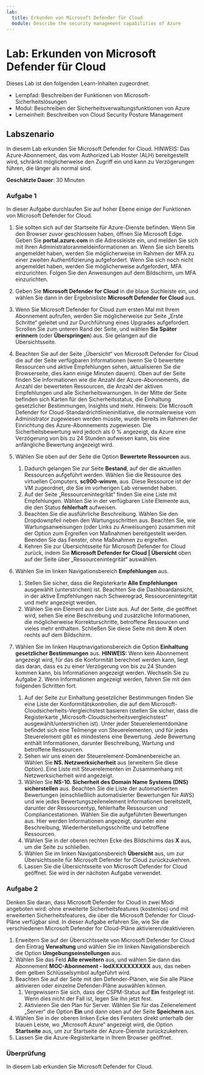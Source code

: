 ```yaml
---
lab:
  title: Erkunden von Microsoft Defender für Cloud
  module: Describe the security management capabilities of Azure
---
```


# Lab: Erkunden von Microsoft Defender für Cloud

Dieses Lab ist den folgenden Learn-Inhalten zugeordnet:

- Lernpfad: Beschreiben der Funktionen von Microsoft-Sicherheitslösungen
- Modul: Beschreiben der Sicherheitsverwaltungsfunktionen von Azure
- Lerneinheit: Beschreiben von Cloud Security Posture Management

## Labszenario

In diesem Lab erkunden Sie Microsoft Defender for Cloud.  HINWEIS: Das Azure-Abonnement, das vom Authorized Lab Hoster (ALH) bereitgestellt wird, schränkt möglicherweise den Zugriff ein und kann zu Verzögerungen führen, die länger als normal sind.

**Geschätzte Dauer**: 30 Minuten

### Aufgabe 1

In dieser Aufgabe durchlaufen Sie auf hoher Ebene einige der Funktionen von Microsoft Defender for Cloud.

1. Sie sollten sich auf der Startseite für Azure-Dienste befinden.  Wenn Sie den Browser zuvor geschlossen haben, öffnen Sie Microsoft Edge. Geben Sie **portal.azure.com** in die Adressleiste ein, und melden Sie sich mit Ihren Administratoranmeldeinformationen an. Wenn Sie sich bereits angemeldet haben, werden Sie möglicherweise im Rahmen der MFA zu einer zweiten Authentifizierung aufgefordert.  Wenn Sie sich noch nicht angemeldet haben, werden Sie möglicherweise aufgefordert, MFA einzurichten.  Folgen Sie den Anweisungen auf dem Bildschirm, um MFA einzurichten.

1. Geben Sie **Microsoft Defender for Cloud** in die blaue Suchleiste ein, und wählen Sie dann in der Ergebnisliste **Microsoft Defender for Cloud** aus.

1. Wenn Sie Microsoft Defender for Cloud zum ersten Mal mit Ihrem Abonnement aufrufen, werden Sie möglicherweise zur Seite „Erste Schritte“ geleitet und zur Durchführung eines Upgrades aufgefordert.  Scrollen Sie zum unteren Rand der Seite, und wählen **Sie Später erinnern** (oder **Überspringen**) aus.  Sie gelangen auf die Übersichtsseite.

1. Beachten Sie auf der Seite „Übersicht“ von Microsoft Defender for Cloud die auf der Seite verfügbaren Informationen (wenn Sie 0 bewertete Ressourcen und aktive Empfehlungen sehen, aktualisieren Sie die Browserseite, dies kann einige Minuten dauern).  Oben auf der Seite finden Sie Informationen wie die Anzahl der Azure-Abonnements, die Anzahl der bewerteten Ressourcen, die Anzahl der aktiven Empfehlungen und alle Sicherheitswarnungen.  In der Mitte der Seite befinden sich Karten für den Sicherheitsstatus, die Einhaltung gesetzlicher Bestimmungen, Insights und mehr.  Hinweis: Die Microsoft Defender for Cloud-Standardrichtlinieninitiative, die normalerweise vom Administrator zugewiesen werden müsste, wurde bereits im Rahmen der Einrichtung des Azure-Abonnements zugewiesen. Die Sicherheitsbewertung wird jedoch als 0 % angezeigt, da Azure eine Verzögerung von bis zu 24 Stunden aufweisen kann, bis eine anfängliche Bewertung angezeigt wird.

1. Wählen Sie oben auf der Seite die Option **Bewertete Ressourcen** aus. 
    1. Dadurch gelangen Sie zur Seite **Bestand**, auf der die aktuellen Ressourcen aufgeführt werden. Wählen Sie die Ressource des virtuellen Computers, **sc900-winvm**, aus. Diese Ressource ist der VM zugeordnet, die Sie im vorherigen Lab verwendet haben.
    1. Auf der Seite „Ressourcenintegrität“ finden Sie eine Liste mit Empfehlungen.  Wählen Sie in der verfügbaren Liste Elemente aus, die den Status **fehlerhaft** aufweisen.
    1. Beachten Sie die ausführliche Beschreibung.  Wählen Sie den Dropdownpfeil neben den Wartungsschritten aus. Beachten Sie, wie Wartungsanweisungen (oder Links zu Anweisungen) zusammen mit der Option zum Ergreifen von Maßnahmen bereitgestellt werden.  Beenden Sie das Fenster, ohne Maßnahmen zu ergreifen.
    1. Kehren Sie zur Übersichtsseite für Microsoft Defender for Cloud zurück, indem Sie **Microsoft Defender for Cloud | Übersicht** oben auf der Seite über „Ressourcenintegrität“ auswählen.

1. Wählen Sie im linken Navigationsbereich **Empfehlungen** aus.  
    1. Stellen Sie sicher, dass die Registerkarte **Alle Empfehlungen** ausgewählt (unterstrichen) ist.  Beachten Sie die Dashboardansicht, in der aktive Empfehlungen nach Schweregrad, Ressourcenintegrität und mehr angezeigt werden.
    1. Wählen Sie ein Element aus der Liste aus.  Auf der Seite, die geöffnet wird, sehen Sie eine Beschreibung und zusätzliche Informationen, die möglicherweise Korrekturschritte, betroffene Ressourcen und vieles mehr enthalten. Schließen Sie diese Seite mit dem **X** oben rechts auf dem Bildschirm.

1. Wählen Sie im linken Hauptnavigationsbereich die Option **Einhaltung gesetzlicher Bestimmungen** aus.  **HINWEIS:** Wenn kein Abonnement angezeigt wird, für das die Konformität berechnet werden kann, liegt das daran, dass es zu einer Verzögerung von bis zu 24 Stunden kommen kann, bis Informationen angezeigt werden. Wechseln Sie zu Aufgabe 2.  Wenn Informationen angezeigt werden, fahren Sie mit den folgenden Schritten fort.
    1. Auf der Seite zur Einhaltung gesetzlicher Bestimmungen finden Sie eine Liste der Konformitätskontrollen, die auf dem Microsoft-Cloudsicherheits-Vergleichstest basieren (stellen Sie sicher, dass die Registerkarte „Microsoft-Cloudsicherheitsvergleichstest“ ausgewählt/unterstrichen ist). Unter jeder Steuerelementdomäne befindet sich eine Teilmenge von Steuerelementen, und für jedes Steuerelement gibt es mindestens eine Bewertung. Jede Bewertung enthält Informationen, darunter Beschreibung, Wartung und betroffene Ressourcen.
    1. Sehen wir uns einen der Steuerelement-Domänenbereiche an. Wählen Sie **NS. Netzwerksicherheit** aus (erweitern Sie diese Option). Eine Liste mit Steuerelementen im Zusammenhang mit Netzwerksicherheit wird angezeigt.
    1. Wählen Sie **NS-10. Sicherheit des Domain Name Systems (DNS) sicherstellen** aus. Beachten Sie die Liste der automatisierten Bewertungen (einschließlich automatisierter Bewertungen für AWS) und wie jedes Bewertungszeilenelement Informationen bereitstellt, darunter der Ressourcentyp, fehlerhafte Ressourcen und Compliancestationen. Wählen Sie die aufgeführten Bewertungen aus.  Hier werden Informationen angezeigt, darunter eine Beschreibung, Wiederherstellungsschritte und betroffene Ressourcen.
    1. Wählen Sie in der oberen rechten Ecke des Bildschirms das **X** aus, um die Seite zu schließen.
    1. Wählen Sie im linken Navigationsbereich **Übersicht** aus, um zur Übersichtsseite für Microsoft Defender for Cloud zurückzukehren.
    1. Lassen Sie die Übersichtsseite von Microsoft Defender for Cloud geöffnet. Sie wird in der nächsten Aufgabe verwendet.

### Aufgabe 2

Denken Sie daran, dass Microsoft Defender for Cloud in zwei Modi angeboten wird: ohne erweiterte Sicherheitsfeatures (kostenlos) und mit erweiterten Sicherheitsfeatures, die über die Microsoft Defender for Cloud-Pläne verfügbar sind. In dieser Aufgabe erfahren Sie, wie Sie die verschiedenen Microsoft Defender for Cloud-Pläne aktivieren/deaktivieren.

1. Erweitern Sie auf der Übersichtsseite von Microsoft Defender for Cloud den Eintrag **Verwaltung** und wählen Sie im linken Navigationsbereich die Option **Umgebungseinstellungen** aus.
1. Wählen Sie das Feld **Alle erweitern** aus, und wählen Sie dann das Abonnement **MOC-Abonnement - lodXXXXXXXXXX** aus, das neben dem gelben Schlüsselsymbol aufgeführt wird.
1. Beachten Sie auf der Seite mit den Defender-Plänen, wie Sie alle Pläne aktivieren oder einzelne Defender-Pläne auswählen können. 
    1. Vergewissern Sie sich, dass der CSPM-Status auf **Ein** festgelegt ist. Wenn dies nicht der Fall ist, legen Sie ihn jetzt fest.  
    1. Aktivieren Sie den Plan für Server.  Wählen Sie für das Zeilenelement „Server“ die Option **Ein** und dann oben auf der Seite **Speichern** aus.
1. Wählen Sie in der oberen linken Ecke des Fensters direkt unterhalb der blauen Leiste, wo „Microsoft Azure“ angezeigt wird, die Option **Startseite** aus, um zur Startseite der Azure-Dienste zurückzukehren.
1. Lassen Sie die Azure-Registerkarte in Ihrem Browser geöffnet.

### Überprüfung

In diesem Lab erkunden Sie Microsoft Defender for Cloud.
